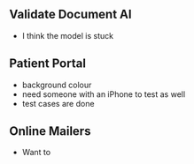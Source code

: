 ## Validate Document AI
- I think the model is stuck

## Patient Portal
- background colour
- need someone with an iPhone to test as well
- test cases are done

## Online Mailers
- Want to 